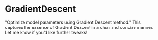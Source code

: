 # GradientDescent
"Optimize model parameters using Gradient Descent method."  This captures the essence of Gradient Descent in a clear and concise manner. Let me know if you'd like further tweaks!
